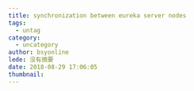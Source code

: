 ```yaml
---
title: synchronization between eureka server nodes
tags:
  - untag
category:
  - uncategory
author: bsyonline
lede: 没有摘要
date: 2018-08-29 17:06:05
thumbnail:
---
```

